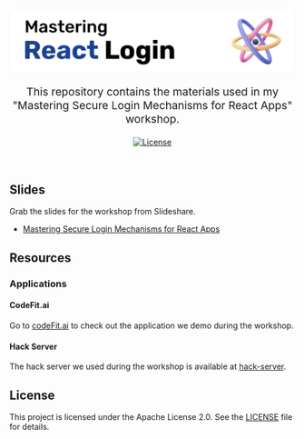 <p align="center" style="color: #343a40">
  <img
    src="https://raw.githubusercontent.com/brionmario/mastering-react-login/483094d7245bac786559330fb5f0c1f72ff54d81/Group%20126%20(1).png" alt="Banner" width="auto"
  >
</p>
<p align="center" style="font-size: 1.2rem;">
  This repository contains the materials used in my "Mastering Secure Login Mechanisms for React Apps" workshop.
</p>

<div align="center">
  <a href="./LICENSE"><img src="https://img.shields.io/badge/License-MIT-blue.svg" alt="License"></a>
  <br>
  <br>
</div>

<br>

## Slides

Grab the slides for the workshop from Slideshare.

- [Mastering Secure Login Mechanisms for React Apps](https://www.slideshare.net/slideshow/mastering-secure-login-mechanisms-for-react-apps-pdf/277294877)

## Resources

### Applications

#### CodeFit.ai

Go to [codeFit.ai](./codefit.ai/) to check out the application we demo during the workshop.

#### Hack Server

The hack server we used during the workshop is available at [hack-server](./hack-server/).

## License
This project is licensed under the Apache License 2.0. See the [LICENSE](LICENSE) file for details.
